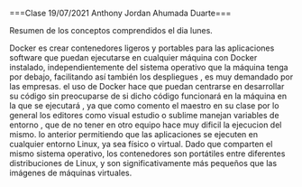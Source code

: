===Clase 19/07/2021 Anthony Jordan Ahumada Duarte===

Resumen de los conceptos comprendidos el dia lunes.

Docker es crear contenedores ligeros y portables para las aplicaciones software que puedan ejecutarse en cualquier máquina con Docker instalado, independientemente del sistema operativo que la máquina tenga por debajo, facilitando así también los despliegues , es muy demandado por las empresas.
el uso de Docker hace que puedan centrarse en desarrollar su código sin preocuparse de si dicho código funcionará en la máquina en la que se ejecutará , ya que como comento el maestro en su clase por lo general los editores como visual estudio o sublime manejan variables de entorno , que de no tener en otro equipo hace muy dificil la ejecucion del mismo.
lo anterior permitiendo que las aplicaciones se ejecuten en cualquier entorno Linux, ya sea físico o virtual. Dado que comparten el mismo sistema operativo, los contenedores son portátiles entre diferentes distribuciones de Linux, y son significativamente más pequeños que las imágenes de máquinas virtuales.